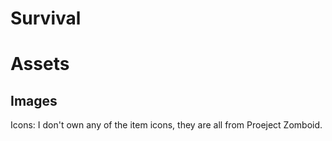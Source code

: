 # Survival
# Assets
## Images
Icons: I don't own any of the item icons, they are all from Proeject Zomboid.
